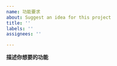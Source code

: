 ```yaml
---
name: 功能要求
about: Suggest an idea for this project
title: ''
labels: ''
assignees: ''

---
```


**描述你想要的功能**
